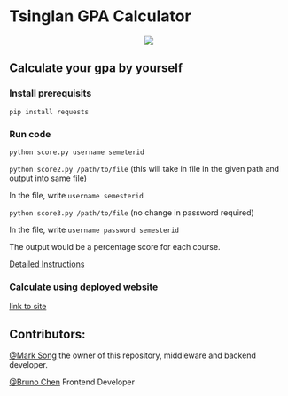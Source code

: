 # Tsinglan GPA Calculator

<p align="center">
  <a href="./LICENSE">
    <img src="https://img.shields.io/badge/license-GNU%20AGPLv3-blue"/>
  </a>
</p>

## Calculate your gpa by yourself

### Install prerequisits

`pip install requests`

### Run code

`python score.py username semeterid`

`python score2.py /path/to/file` (this will take in file in the given path and output into same file)

  In the file, write `username semesterid`

`python score3.py /path/to/file` (no change in password required)

  In the file, write `username password semesterid`

The output would be a percentage score for each course.

[Detailed Instructions](https://marksong.tech/works/tls/tls_gpa/)

### Calculate using deployed website

[link to site](http://score.marksong.tech/)

## Contributors:

[@Mark Song](https://marksong.tech) the owner of this repository, middleware and backend developer.

[@Bruno Chen](https://github.com/BChen233) Frontend Developer



